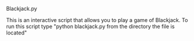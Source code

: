 Blackjack.py

This is an interactive script that allows you to play a game of Blackjack.
To run this script type "python blackjack.py from the directory the file is located"
